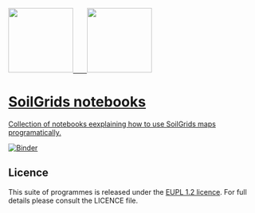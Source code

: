 <a href="https://www.isric.org" rel="isric.org"> <img src="https://www.isric.org/themes/custom/basic/logo.svg"  height="130"> &nbsp;&nbsp;&nbsp;&nbsp;&nbsp;
<a href="https://soilgrids.org" rel="soilgrids.org"> <img src="https://www.isric.org/sites/default/files/styles/gallery_big_image_900x700/public/SoilGrids_banner_web.png"  height="130">


SoilGrids notebooks
===================

Collection of notebooks eexplaining how to use SoilGrids maps programatically.

[![Binder](https://mybinder.org/badge_logo.svg)](https://mybinder.org/v2/git/https%3A%2F%2Fgit.wur.nl%2Fduque004%2Fsoilgrids.notebooks/master?filepath=index.ipynb)

Licence
-------
This suite of programmes is released under the [EUPL 1.2 licence](https://joinup.ec.europa.eu/community/eupl/og_page/introduction-eupl-licence). For full details please consult the LICENCE file.
